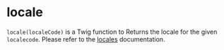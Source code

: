 # locale

`locale(localeCode)` is a Twig function to Returns the locale for the given `localecode`. Please refer to
the [locales](https://docs.bolt.cm/4.0/localization/locales) documentation.
